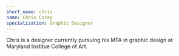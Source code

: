 ```yaml
---
short_name: chris
name: Chris Corey
specialization: Graphic Designer
---
```


Chris is a designer currently pursuing his MFA in graphic design at Maryland Institue College of Art.
